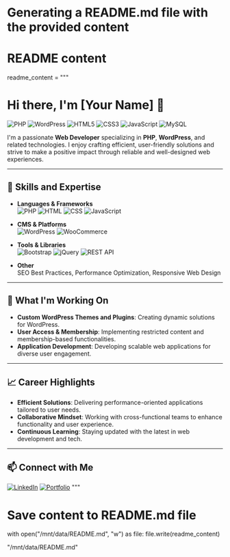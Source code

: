 # Generating a README.md file with the provided content

# README content
readme_content = """
# Hi there, I'm [Your Name] 👋

![PHP](https://img.shields.io/badge/PHP-777BB4?style=flat-square&logo=php&logoColor=white)
![WordPress](https://img.shields.io/badge/WordPress-21759B?style=flat-square&logo=wordpress&logoColor=white)
![HTML5](https://img.shields.io/badge/HTML5-E34F26?style=flat-square&logo=html5&logoColor=white)
![CSS3](https://img.shields.io/badge/CSS3-1572B6?style=flat-square&logo=css3&logoColor=white)
![JavaScript](https://img.shields.io/badge/JavaScript-F7DF1E?style=flat-square&logo=javascript&logoColor=black)
![MySQL](https://img.shields.io/badge/MySQL-4479A1?style=flat-square&logo=mysql&logoColor=white)

I'm a passionate **Web Developer** specializing in **PHP**, **WordPress**, and related technologies. I enjoy crafting efficient, user-friendly solutions and strive to make a positive impact through reliable and well-designed web experiences.

---

## 💼 Skills and Expertise

- **Languages & Frameworks**  
  ![PHP](https://img.shields.io/badge/-PHP-777BB4?style=flat&logo=php&logoColor=white)
  ![HTML](https://img.shields.io/badge/-HTML-E34F26?style=flat&logo=html5&logoColor=white)
  ![CSS](https://img.shields.io/badge/-CSS-1572B6?style=flat&logo=css3&logoColor=white)
  ![JavaScript](https://img.shields.io/badge/-JavaScript-F7DF1E?style=flat&logo=javascript&logoColor=black)

- **CMS & Platforms**  
  ![WordPress](https://img.shields.io/badge/-WordPress-21759B?style=flat&logo=wordpress&logoColor=white)
  ![WooCommerce](https://img.shields.io/badge/-WooCommerce-96588A?style=flat&logo=woocommerce&logoColor=white)

- **Tools & Libraries**  
  ![Bootstrap](https://img.shields.io/badge/-Bootstrap-7952B3?style=flat&logo=bootstrap&logoColor=white)
  ![jQuery](https://img.shields.io/badge/-jQuery-0769AD?style=flat&logo=jquery&logoColor=white)
  ![REST API](https://img.shields.io/badge/-REST%20API-02569B?style=flat)

- **Other**  
  SEO Best Practices, Performance Optimization, Responsive Web Design

---

## 🌱 What I'm Working On

- **Custom WordPress Themes and Plugins**: Creating dynamic solutions for WordPress.
- **User Access & Membership**: Implementing restricted content and membership-based functionalities.
- **Application Development**: Developing scalable web applications for diverse user engagement.

---

## 📈 Career Highlights

- **Efficient Solutions**: Delivering performance-oriented applications tailored to user needs.
- **Collaborative Mindset**: Working with cross-functional teams to enhance functionality and user experience.
- **Continuous Learning**: Staying updated with the latest in web development and tech.

---

## 📫 Connect with Me

[![LinkedIn](https://img.shields.io/badge/-LinkedIn-0A66C2?style=flat&logo=linkedin&logoColor=white)](https://www.linkedin.com/in/your-profile)
[![Portfolio](https://img.shields.io/badge/-Portfolio-000000?style=flat&logo=github&logoColor=white)](https://your-portfolio.com)
"""

# Save content to README.md file
with open("/mnt/data/README.md", "w") as file:
    file.write(readme_content)

"/mnt/data/README.md"
